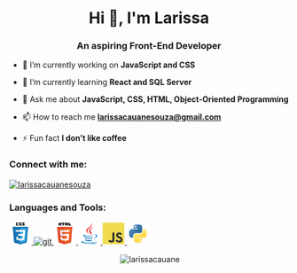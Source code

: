 <h1 align="center">Hi 👋, I'm Larissa</h1>
<h3 align="center">An aspiring Front-End Developer</h3>

- 🔭 I’m currently working on **JavaScript and CSS**

- 🌱 I’m currently learning **React and SQL Server**

- 💬 Ask me about **JavaScript, CSS, HTML, Object-Oriented Programming**

- 📫 How to reach me **larissacauanesouza@gmail.com**

- ⚡ Fun fact **I don't like coffee**

<h3 align="left">Connect with me:</h3>
<p align="left">
<a href="https://linkedin.com/in/larissacauanesouza" target="blank"><img align="center" src="https://i.pinimg.com/originals/a4/fd/8f/a4fd8fa494c08f980d70175109175614.png" alt="larissacauanesouza" height="30" width="30" /></a>
</p>

<h3 align="left">Languages and Tools:</h3>
<p align="left"> <a href="https://www.w3schools.com/css/" target="_blank"> <img src="https://raw.githubusercontent.com/devicons/devicon/master/icons/css3/css3-original-wordmark.svg" alt="css3" width="40" height="40"/> </a> <a href="https://git-scm.com/" target="_blank"> <img src="https://www.vectorlogo.zone/logos/git-scm/git-scm-icon.svg" alt="git" width="40" height="40"/> </a> <a href="https://www.w3.org/html/" target="_blank"> <img src="https://raw.githubusercontent.com/devicons/devicon/master/icons/html5/html5-original-wordmark.svg" alt="html5" width="40" height="40"/> </a> <a href="https://www.java.com" target="_blank"> <img src="https://raw.githubusercontent.com/devicons/devicon/master/icons/java/java-original.svg" alt="java" width="40" height="40"/> </a> <a href="https://developer.mozilla.org/en-US/docs/Web/JavaScript" target="_blank"> <img src="https://raw.githubusercontent.com/devicons/devicon/master/icons/javascript/javascript-original.svg" alt="javascript" width="40" height="40"/> </a> <a href="https://www.python.org" target="_blank"> <img src="https://raw.githubusercontent.com/devicons/devicon/master/icons/python/python-original.svg" alt="python" width="40" height="40"/> </a> </p>

<p align="center">&nbsp;<img align="center" src="https://github-readme-stats.vercel.app/api?username=larissacauane&show_icons=true&theme=dark&title_color=ffffff&text_color=ffffff&hide_border=true&locale=en" alt="larissacauane" /></p>



